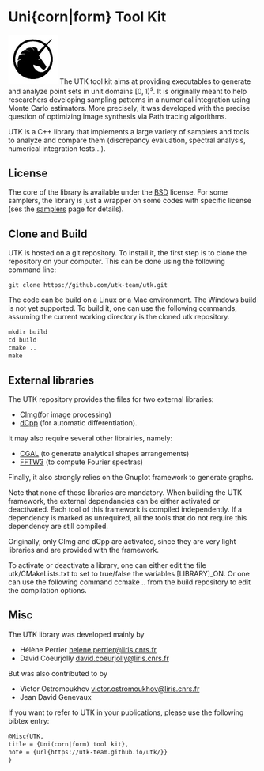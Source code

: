 # Uni{corn|form} Tool Kit

![](data/logo_utk2.jpg) The UTK tool kit aims at providing executables to generate and analyze point sets in unit domains $[0,1)^s$. It is originally meant to help researchers developing sampling patterns in a numerical integration using Monte Carlo estimators. More precisely, it was developed with the precise question of optimizing image synthesis via Path tracing algorithms.

UTK is a C++ library that implements a large variety of samplers and tools to analyze and compare them (discrepancy evaluation, spectral analysis, numerical integration tests...).

## License

The core of the library is available under the [BSD](license) license. For some samplers, the library is just a wrapper on some codes with specific license (ses the [samplers](samplers) page for details).


## Clone and Build


UTK is hosted on a git repository. To install it, the first step is to clone the repository on your computer. This can be done using the following command line:

    git clone https://github.com/utk-team/utk.git

The code can be build on a Linux or a Mac environment. The Windows build is not yet supported. To build it, one can use the following commands, assuming the current working directory is the cloned utk repository.

```
mkdir build
cd build
cmake ..
make
```


## External libraries


The UTK repository provides the files for two external libraries:

*   [CImg](http://cimg.eu)(for image processing)
*   [dCpp](https://zigasajovic.github.io/dCpp/) (for automatic differentiation).

It may also require several other librairies, namely:

*   [CGAL](http://cgal.org) (to generate analytical shapes arrangements)
*   [FFTW3](http://fftw.org) (to compute Fourier spectras)

Finally, it also strongly relies on the Gnuplot framework to generate graphs.

Note that none of those libraries are mandatory. When building the UTK framework, the external dependancies can be either activated or deactivated. Each tool of this framework is compiled independently. If a dependency is marked as unrequired, all the tools that do not require this dependency are still compiled.

Originally, only CImg and dCpp are activated, since they are very light libraries and are provided with the framework.

To activate or deactivate a library, one can either edit the file utk/CMakeLists.txt to set to true/false the variables \[LIBRARY\]\_ON. Or one can use the following command ccmake .. from the build repository to edit the compilation options.

## Misc


The UTK library was developed mainly by

*   Hélène Perrier [helene.perrier@liris.cnrs.fr](mailto:helene.perrier@liris.cnrs.fr)
*   David Coeurjolly [david.coeurjolly@liris.cnrs.fr](mailto:david.coeurjolly@liris.cnrs.fr)

But was also contributed to by

*   Victor Ostromoukhov [victor.ostromoukhov@liris.cnrs.fr](mailto:victor.ostromoukhov@liris.cnrs.fr)
*   Jean David Genevaux

If you want to refer to UTK in your publications, please use the following bibtex entry:

```
@Misc{UTK,
title = {Uni(corn|form) tool kit},
note = {url{https://utk-team.github.io/utk/}}
}
```
